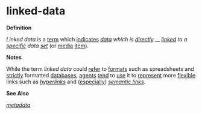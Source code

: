 # linked-data

**Definition**

_Linked data_ is a [term](https://github.com/gcassel/Modular-Organization-Terminology/blob/master/terms/term.md) which [indicates](https://github.com/gcassel/Modular-Organization-Terminology/blob/master/terms/indicate.md) [_data_](https://github.com/gcassel/Modular-Organization-Terminology/blob/master/terms/data.md) _which is_ [_directly_](https://github.com/gcassel/Modular-Organization-Terminology/blob/master/terms/direct.md) __ [_linked_](https://github.com/gcassel/Modular-Organization-Terminology/blob/master/terms/link.md) _to a_ [_specific_](https://github.com/gcassel/Modular-Organization-Terminology/blob/master/terms/specific.md) _data_ [_set_](https://github.com/gcassel/Modular-Organization-Terminology/blob/master/terms/set.md) (or [media](https://github.com/gcassel/Modular-Organization-Terminology/blob/master/terms/media.md) [item](https://github.com/gcassel/Modular-Organization-Terminology/blob/master/terms/item.md)).

**Notes**

While the term _linked data_ could [refer](https://github.com/gcassel/Modular-Organization-Terminology/blob/master/terms/refer.md) to [formats](https://github.com/gcassel/Modular-Organization-Terminology/blob/master/terms/format.md) such as spreadsheets and [strictly](https://github.com/gcassel/Modular-Organization-Terminology/blob/master/terms/strict.md) formatted [databases](https://github.com/gcassel/Modular-Organization-Terminology/blob/master/terms/database.md), [agents](https://github.com/gcassel/Modular-Organization-Terminology/blob/master/terms/agent.md) [tend](https://github.com/gcassel/Modular-Organization-Terminology/blob/master/terms/tend.md) to [use](https://github.com/gcassel/Modular-Organization-Terminology/blob/master/terms/use.md) it to [represent](https://github.com/gcassel/Modular-Organization-Terminology/blob/master/terms/represent.md) more [flexible](https://github.com/gcassel/Modular-Organization-Terminology/blob/master/terms/flexible.md) links such as [_hyperlinks_](https://github.com/gcassel/Modular-Organization-Terminology/blob/master/terms/hyperlink.md) and ([especially](https://github.com/gcassel/Modular-Organization-Terminology/blob/master/terms/specialize.md)) [_semantic links_](https://github.com/gcassel/Modular-Organization-Terminology/blob/master/terms/semantic-link.md).

**See Also**

[_metadata_](https://github.com/gcassel/Modular-Organization-Terminology/blob/master/terms/metadata.md)
